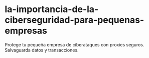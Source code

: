 # la-importancia-de-la-ciberseguridad-para-pequenas-empresas
Protege tu pequeña empresa de ciberataques con proxies seguros. Salvaguarda datos y transacciones.
